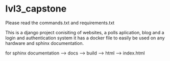 # lvl3_capstone

Please read the commands.txt and requirements.txt

This is a django project conisiting of websites, a polls aplication, blog and a login and authentication system it has a docker file to easily be used on any hardware and 
sphinx documentation.

for sphinx documentation --> docs --> build --> html --> index.html

